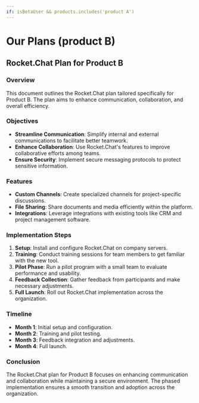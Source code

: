 ```yaml
---
if: isBetaUser && products.includes('product A')
---
```


# Our Plans (product B)

## Rocket.Chat Plan for Product B

### Overview

This document outlines the Rocket.Chat plan tailored specifically for Product B. The plan aims to enhance communication, collaboration, and overall efficiency.

### Objectives

* **Streamline Communication**: Simplify internal and external communications to facilitate better teamwork.
* **Enhance Collaboration**: Use Rocket.Chat's features to improve collaborative efforts among teams.
* **Ensure Security**: Implement secure messaging protocols to protect sensitive information.

### Features

* **Custom Channels**: Create specialized channels for project-specific discussions.
* **File Sharing**: Share documents and media efficiently within the platform.
* **Integrations**: Leverage integrations with existing tools like CRM and project management software.

### Implementation Steps

1. **Setup**: Install and configure Rocket.Chat on company servers.
2. **Training**: Conduct training sessions for team members to get familiar with the new tool.
3. **Pilot Phase**: Run a pilot program with a small team to evaluate performance and usability.
4. **Feedback Collection**: Gather feedback from participants and make necessary adjustments.
5. **Full Launch**: Roll out Rocket.Chat implementation across the organization.

### Timeline

* **Month 1**: Initial setup and configuration.
* **Month 2**: Training and pilot testing.
* **Month 3**: Feedback integration and adjustments.
* **Month 4**: Full launch.

### Conclusion

The Rocket.Chat plan for Product B focuses on enhancing communication and collaboration while maintaining a secure environment. The phased implementation ensures a smooth transition and adoption across the organization.
